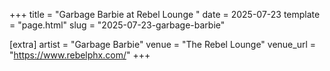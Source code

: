 +++
title = "Garbage Barbie at Rebel Lounge "
date = 2025-07-23
template = "page.html"
slug = "2025-07-23-garbage-barbie"

[extra]
artist = "Garbage Barbie"
venue = "The Rebel Lounge"
venue_url = "https://www.rebelphx.com/"
+++
